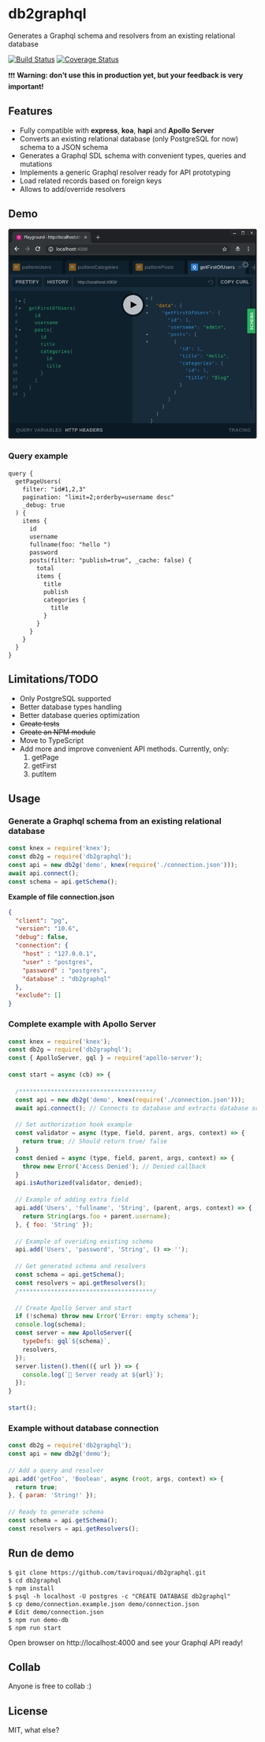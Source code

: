 # db2graphql

Generates a Graphql schema and resolvers from an existing relational database

[![Build Status](https://travis-ci.org/taviroquai/db2graphql.svg?branch=master)](https://travis-ci.org/taviroquai/db2graphql)
[![Coverage Status](https://coveralls.io/repos/github/taviroquai/db2graphql/badge.svg?branch=master)](https://coveralls.io/github/taviroquai/db2graphql?branch=master)

:exclamation::exclamation::exclamation: **Warning: don't use this in production yet, but your feedback is very important!**

## Features
* Fully compatible with **express**, **koa**, **hapi** and **Apollo Server**
* Converts an existing relational database (only PostgreSQL for now) schema to a JSON schema
* Generates a Graphql SDL schema with convenient types, queries and mutations
* Implements a generic Graphql resolver ready for API prototyping
* Load related records based on foreign keys
* Allows to add/override resolvers

## Demo
[![link to youtube video](demo/demo.png)](https://www.youtube.com/watch?v=HYwjcqekCuc)

### Query example
```gql
query {
  getPageUsers(
    filter: "id#1,2,3"
    pagination: "limit=2;orderby=username desc"
    _debug: true
  ) {
    items {
      id
      username
      fullname(foo: "hello ")
      password
      posts(filter: "publish=true", _cache: false) {
        total
        items {
          title
          publish
          categories {
            title
          }
        }
      }
    }
  }
}
```

## Limitations/TODO
* Only PostgreSQL supported
* Better database types handling
* Better database queries optimization
* ~~Create tests~~
* ~~Create an NPM module~~
* Move to TypeScript
* Add more and improve convenient API methods. Currently, only:
    1. getPage
    1. getFirst
    1. putItem

## Usage

### Generate a Graphql schema from an existing relational database
```js
const knex = require('knex');
const db2g = require('db2graphql');
const api = new db2g('demo', knex(require('./connection.json')));
await api.connect();
const schema = api.getSchema();
```

**Example of file connection.json**
```json
{
  "client": "pg",
  "version": "10.6",
  "debug": false,
  "connection": {
    "host" : "127.0.0.1",
    "user" : "postgres",
    "password" : "postgres",
    "database" : "db2graphql"
  },
  "exclude": []
}
```

### Complete example with Apollo Server
```js
const knex = require('knex');
const db2g = require('db2graphql');
const { ApolloServer, gql } = require('apollo-server');

const start = async (cb) => {

  /**************************************/
  const api = new db2g('demo', knex(require('./connection.json')));
  await api.connect(); // Connects to database and extracts database schema

  // Set authorization hook example
  const validator = async (type, field, parent, args, context) => {
    return true; // Should return true/ false
  }
  const denied = async (type, field, parent, args, context) => {
    throw new Error('Access Denied'); // Denied callback
  }
  api.isAuthorized(validator, denied);

  // Example of adding extra field
  api.add('Users', 'fullname', 'String', (parent, args, context) => {
    return String(args.foo + parent.username);
  }, { foo: 'String' });

  // Example of overiding existing schema
  api.add('Users', 'password', 'String', () => '');

  // Get generated schema and resolvers
  const schema = api.getSchema();
  const resolvers = api.getResolvers();
  /**************************************/

  // Create Apollo Server and start
  if (!schema) throw new Error('Error: empty schema');
  console.log(schema);
  const server = new ApolloServer({
    typeDefs: gql`${schema}`,
    resolvers,
  });
  server.listen().then(({ url }) => {
    console.log(`🚀 Server ready at ${url}`);
  });
}

start();
```

### Example without database connection
```js
const db2g = require('db2graphql');
const api = new db2g('demo');

// Add a query and resolver
api.add('getFoo', 'Boolean', async (root, args, context) => {
  return true;
}, { param: 'String!' });

// Ready to generate schema
const schema = api.getSchema();
const resolvers = api.getResolvers();
```

## Run de demo
```
$ git clone https://github.com/taviroquai/db2graphql.git
$ cd db2graphql
$ npm install
$ psql -h localhost -U postgres -c "CREATE DATABASE db2graphql"
$ cp demo/connection.example.json demo/connection.json
# Edit demo/connection.json
$ npm run demo-db
$ npm run start
```

Open browser on http://localhost:4000 and see your Graphql API ready!

## Collab

Anyone is free to collab :)

## License
MIT, what else?
